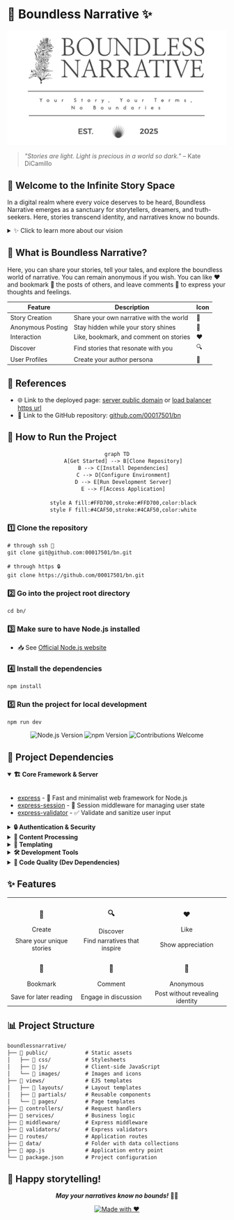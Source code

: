 # 🌠 Boundless Narrative ✨

![Project Banner](.github/readme-banner.png)

> *"Stories are light. Light is precious in a world so dark."* – Kate DiCamillo

## 🌌 Welcome to the Infinite Story Space

In a digital realm where every voice deserves to be heard, Boundless Narrative emerges as a sanctuary for storytellers, dreamers, and truth-seekers. Here, stories transcend identity, and narratives know no bounds.

<details>
<summary>✨ Click to learn more about our vision</summary>
<br>
We believe that storytelling is the most powerful form of human expression. Through stories, we connect, we heal, we understand, and we grow. Boundless Narrative was created to provide a space where anyone can share their voice without fear or limitation.
</details>

## 💫 What is Boundless Narrative?

Here, you can share your stories, tell your tales, and explore the boundless world of narrative. You can remain anonymous if you wish. You can like ❤️ and bookmark 🔖 the posts of others, and leave comments 💬 to express your thoughts and feelings.

<!-- PROJECT FEATURES TABLE -->
| Feature | Description | Icon |
|---------|-------------|------|
| Story Creation | Share your own narrative with the world | 📝 |
| Anonymous Posting | Stay hidden while your story shines | 🌙 |
| Interaction | Like, bookmark, and comment on stories | ❤️ |
| Discover | Find stories that resonate with you | 🔍 |
| User Profiles | Create your author persona | 👤 |

## 🔗 References

- 🌐 Link to the deployed page: [server public domain](http://3.89.104.190/) or [load balancer https url](https://boundless-narrative-lb-2051809694.us-east-1.elb.amazonaws.com/)
- 📂 Link to the GitHub repository: [github.com/00017501/bn](https://github.com/00017501/bn)

## 🚀 How to Run the Project

<div align="center">

```mermaid
graph TD
    A[Get Started] --> B[Clone Repository]
    B --> C[Install Dependencies]
    C --> D[Configure Environment]
    D --> E[Run Development Server]
    E --> F[Access Application]
    
    style A fill:#FFD700,stroke:#FFD700,color:black
    style F fill:#4CAF50,stroke:#4CAF50,color:white
```

</div>

### 1️⃣ Clone the repository
```shell
# through ssh 🔐
git clone git@github.com:00017501/bn.git

# through https 🔒
git clone https://github.com/00017501/bn.git
```

### 2️⃣ Go into the project root directory
```shell
cd bn/
```

### 3️⃣ Make sure to have Node.js installed
- 📥 See [Official Node.js website](https://nodejs.org/en/download)

### 4️⃣ Install the dependencies
```shell
npm install
```

### 5️⃣ Run the project for local development
```shell
npm run dev
```

<div align="center">
  <img src="https://img.shields.io/badge/node-%3E%3D%2016.0.0-brightgreen" alt="Node.js Version">
  <img src="https://img.shields.io/badge/npm-%3E%3D%208.0.0-blue" alt="npm Version">
  <img src="https://img.shields.io/badge/contributions-welcome-orange" alt="Contributions Welcome">
</div>

## 🤖 Project Dependencies

<details open>
<summary><b>🏗️ Core Framework & Server</b></summary>
<br>

- [express](https://expressjs.com/) - 🚂 Fast and minimalist web framework for Node.js
- [express-session](https://www.npmjs.com/package/express-session) - 🔑 Session middleware for managing user state
- [express-validator](https://express-validator.github.io/docs/) - ✅ Validate and sanitize user input

</details>

<details>
<summary><b>🔒 Authentication & Security</b></summary>
<br>

- [bcrypt](https://www.npmjs.com/package/bcrypt) - 🔐 Password hashing with secure salts

</details>

<details>
<summary><b>📝 Content Processing</b></summary>
<br>

- [marked](https://www.npmjs.com/package/marked) - ✍️ Markdown parser and compiler for rich content

</details>

<details>
<summary><b>🎨 Templating</b></summary>
<br>

- [ejs](https://www.npmjs.com/package/ejs) - 🖌️ Embedded JavaScript templates for dynamic HTML
- [express-ejs-layouts](https://github.com/expressjs/express-ejs-layouts) - 📐 Layout support for EJS in Express

</details>

<details>
<summary><b>🛠️ Development Tools</b></summary>
<br>

- [nodemon](https://www.npmjs.com/package/nodemon) - 🔄 Auto-restart server during development

</details>

<details>
<summary><b>🧹 Code Quality (Dev Dependencies)</b></summary>
<br>

- [eslint](https://www.npmjs.com/package/eslint) - 🔍 Code linting for clean, consistent JavaScript

</details>

## ✨ Features

<div align="center">
  <table>
    <tr>
      <td align="center"><h3>📝</h3>Create</td>
      <td align="center"><h3>🔍</h3>Discover</td>
      <td align="center"><h3>❤️</h3>Like</td>
    </tr>
    <tr>
      <td align="center">Share your unique stories</td>
      <td align="center">Find narratives that inspire</td>
      <td align="center">Show appreciation</td>
    </tr>
    <tr>
      <td align="center"><h3>🔖</h3>Bookmark</td>
      <td align="center"><h3>💬</h3>Comment</td>
      <td align="center"><h3>🌙</h3>Anonymous</td>
    </tr>
    <tr>
      <td align="center">Save for later reading</td>
      <td align="center">Engage in discussion</td>
      <td align="center">Post without revealing identity</td>
    </tr>
  </table>
</div>

## 📊 Project Structure
```
boundlessnarrative/
├── 📁 public/            # Static assets
│   ├── 📁 css/           # Stylesheets
│   ├── 📁 js/            # Client-side JavaScript
│   └── 📁 images/        # Images and icons
├── 📁 views/             # EJS templates
│   ├── 📁 layouts/       # Layout templates
│   ├── 📁 partials/      # Reusable components
│   └── 📁 pages/         # Page templates
├── 📁 controllers/       # Request handlers
├── 📁 services/          # Business logic
├── 📁 middleware/        # Express middleware
├── 📁 validators/        # Express validators
├── 📁 routes/            # Application routes
├── 📁 data/              # Folder with data collections
├── 📄 app.js             # Application entry point
└── 📄 package.json       # Project configuration
```

## 💖 Happy storytelling!

<div align="center">

***May your narratives know no bounds!*** 🚀✨

[![Made with ❤️](https://img.shields.io/badge/Made%20with-%E2%9D%A4%EF%B8%8F-red.svg)](https://github.com/00017501/bn)

</div>